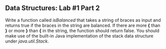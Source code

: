 ## Data Structures: Lab #1 Part 2
Write a function called *isBalanced* that takes a string of braces as input and returns true if the braces in the string are balanced. If there are more **{** than **}** or more **}** than **{** in the string, the function should return false. You should make use of the built-in Java implementation of the stack data structure under *java.util.Stack*.
